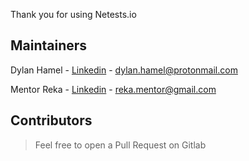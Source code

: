 Thank you for using Netests.io


## Maintainers

Dylan Hamel - [Linkedin](https://www.linkedin.com/in/dylan-hamel/) - <dylan.hamel@protonmail.com>

Mentor Reka - [Linkedin](https://www.linkedin.com/in/mentor-reka/) - reka.mentor@gmail.com


## Contributors

> Feel free to open a Pull Request on Gitlab
